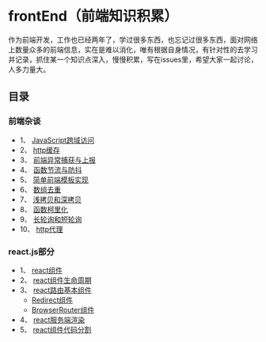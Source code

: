 # frontEnd（前端知识积累）
作为前端开发，工作也已经两年了，学过很多东西，也忘记过很多东西，面对网络上数量众多的前端信息，实在是难以消化，唯有根据自身情况，有针对性的去学习并记录，抓住某一个知识点深入，慢慢积累，写在issues里，希望大家一起讨论，人多力量大。
## 目录
### 前端杂谈
- 1、 [JavaScript跨域访问](https://github.com/andyChenAn/frontEnd/issues/1)
- 2、 [http缓存](https://github.com/andyChenAn/frontEnd/issues/2)
- 3、 [前端异常捕获与上报](https://github.com/andyChenAn/frontEnd/issues/3)
- 4、 [函数节流与防抖](https://github.com/andyChenAn/frontEnd/issues/4)
- 5、 [简单前端模板实现](https://github.com/andyChenAn/frontEnd/issues/5)
- 6、 [数组去重](https://github.com/andyChenAn/frontEnd/issues/6)
- 7、 [浅拷贝和深拷贝](https://github.com/andyChenAn/frontEnd/issues/7)
- 8、 [函数柯里化](https://github.com/andyChenAn/frontEnd/issues/8)
- 9、 [长轮询和短轮询](https://github.com/andyChenAn/frontEnd/issues/9)
- 10、 [http代理](https://github.com/andyChenAn/frontEnd/issues/10)
### react.js部分
- 1、 [react组件](https://github.com/andyChenAn/frontEnd/issues/11)
- 2、 [react组件生命周期](https://github.com/andyChenAn/frontEnd/issues/12)
- 3、 [react路由基本组件](https://github.com/andyChenAn/frontEnd/issues/13)
  - [Redirect组件](https://github.com/andyChenAn/frontEnd/issues/16)
  - [BrowserRouter组件](https://github.com/andyChenAn/frontEnd/issues/17)
- 4、 [react服务端渲染](https://github.com/andyChenAn/frontEnd/issues/14)
- 5、 [react组件代码分割](https://github.com/andyChenAn/frontEnd/issues/15)
